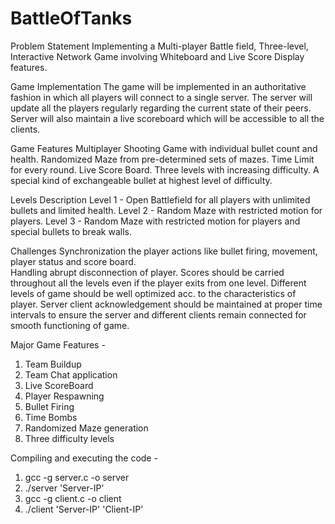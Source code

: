 # BattleOfTanks

Problem Statement
Implementing a Multi-player Battle field, Three-level, Interactive Network Game involving Whiteboard and Live Score Display features. 

Game Implementation
The game will be implemented in an authoritative fashion in which all players will connect to a single server.
The server will update all the players regularly regarding the current state of their peers.
Server will also maintain a live scoreboard which will be accessible to all the clients. 

Game Features 
Multiplayer Shooting Game with individual bullet count and health.
Randomized Maze from pre-determined sets of mazes. 
Time Limit for every round.
Live Score Board.
Three levels with increasing difficulty.
A special kind of exchangeable bullet at highest level of difficulty. 

Levels  Description
Level 1 -  Open Battlefield for all players with unlimited bullets and limited health.
Level 2 -  Random Maze with restricted motion for players.
Level 3 -  Random Maze with restricted motion for players and special bullets to break walls.

Challenges
Synchronization the player actions like bullet firing, movement, player status and score board.  
Handling abrupt disconnection of player.
Scores should be carried throughout all the levels even if the player exits from one level.
Different levels of game should be well optimized acc. to the characteristics of player.
Server client acknowledgement should be maintained at proper time intervals to ensure the server and different clients remain connected for smooth functioning of game.

Major Game Features - 
1. Team Buildup 
2. Team Chat application
3. Live ScoreBoard
4. Player Respawning
5. Bullet Firing
6. Time Bombs
7. Randomized Maze generation
8. Three difficulty levels

Compiling and executing the code - 
1. gcc -g server.c -o server
2. ./server 'Server-IP'
3. gcc -g client.c -o client
4. ./client 'Server-IP' 'Client-IP'

